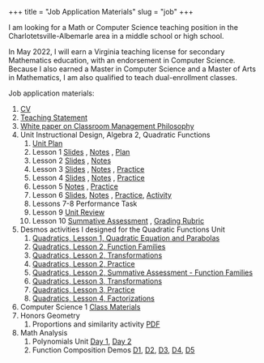 +++
title = "Job Application Materials"
slug = "job"
+++

I am looking for a Math or Computer Science teaching position in the Charlotetsville-Albemarle area in a middle school or high school.

In May 2022, I will earn a Virginia teaching license for secondary Mathematics education, with an endorsement in Computer Science. Because I also earned a Master in Computer Science and a Master of Arts in Mathematics, I am also qualified to teach dual-enrollment classes.

Job application materials:

1. [CV](//ananoraevans.org/job_search/cv.pdf)
2. [Teaching Statement](//ananoraevans.org/job_search/ts.pdf)
3. [White paper on Classroom Management Philosophy](//ananoraevans.org/job_search/CCTL.pdf)
4. Unit Instructional Design, Algebra 2, Quadratic Functions
   1. [Unit Plan](//ananoraevans.org/job_search/UT_Evans_UnitTemplate.pdf)
   2. Lesson 1 [Slides](//ananoraevans.org/job_search/LP_Evans_Slides.pdf) , [Notes](//ananoraevans.org/job_search/LP_Evans_Notes.pdf) , [Plan](//ananoraevans.org/job_search/LP_Evans_LessonPlan.pdf)
   3. Lesson 2 [Slides](//ananoraevans.org/job_search/LP_Evans_2_Slides.pdf) , [Notes](//ananoraevans.org/job_search/LP_Evans_2_Notes.pdf)
   4. Lesson 3 [Slides](//ananoraevans.org/job_search/LP_Evans_3_Slides.pdf) , [Notes](//ananoraevans.org/job_search/LP_Evans_3_Notes.pdf) , [Practice](//ananoraevans.org/job_search/LP_Evans_3_Practice.pdf)
   5. Lesson 4 [Slides](//ananoraevans.org/job_search/LP_Evans_4_Slides.pdf) , [Notes](//ananoraevans.org/job_search/LP_Evans_4_Notes.pdf) , [Practice](//ananoraevans.org/job_search/LP_Evans_4_Practice.pdf)
   6. Lesson 5 [Notes](//ananoraevans.org/job_search/LP_Evans_5_Notes.pdf) , [Practice](//ananoraevans.org/job_search/LP_Evans_5_Practice.pdf)
   7. Lesson 6 [Slides](//ananoraevans.org/job_search/LP_Evans_6_Slides.pdf), [Notes](//ananoraevans.org/job_search/LP_Evans_6_Notes.pdf) , [Practice](//ananoraevans.org/job_search/LP_Evans_6_Practice.pdf), [Activity](//ananoraevans.org/job_search/LP_Evans_6_Cutting_Activity.pdf)
   8. Lessons 7-8 Performance Task
   9. Lesson 9 [Unit Review](//ananoraevans.org/job_search/LP_Evans_SummativeAssessmentReview.pdf)
   10. Lesson 10 [Summative Assessment](//ananoraevans.org/job_search/LP_Evans_SummativeAssessment.pdf) , [Grading Rubric](//ananoraevans.org/job_search/LP_Evans_SummativeAssessmentGradingRubric.pdf)
5. Desmos activities I designed for the Quadratic Functions Unit
   1. [Quadratics, Lesson 1, Quadratic Equation and Parabolas](https://teacher.desmos.com/activitybuilder/custom/616c926786ea6156095ee31d)
   2. [Quadratics, Lesson 2, Function Families](https://teacher.desmos.com/activitybuilder/custom/618017ec1819a028d8fda87d)
   3. [Quadratics, Lesson 2, Transformations](https://teacher.desmos.com/activitybuilder/custom/6180191e5909391c87c435ee)
   4. [Quadratics, Lesson 2, Practice](https://teacher.desmos.com/activitybuilder/custom/61af81bbe509400a3900792f)
   5. [Quadratics, Lesson 2, Summative Assessment - Function Families](https://teacher.desmos.com/activitybuilder/custom/6180152cefa80a0a1aafc84c)
   6. [Quadratics, Lesson 3, Transformations](https://teacher.desmos.com/activitybuilder/custom/61801682d9c8050a01108e8f)
   7. [Quadratics, Lesson 3, Practice](https://teacher.desmos.com/activitybuilder/custom/6181bd14b6624e584613511b)
   8. [Quadratics, Lesson 4, Factorizations](https://teacher.desmos.com/activitybuilder/custom/618841e246297e09dbad4f2b)
1. Computer Science 1 [Class Materials](https://github.com/ananevans/MonticelloHS-CS1)
1. Honors Geometry
   1. Proportions and similarity activity [PDF](//ananoraevans.org/job_search/ProportionsProblems.pdf)
1. Math Analysis
   1. Polynomials Unit [Day 1](//ananoraevans.org/job_search/Polynomials.pdf), [Day 2](//ananoraevans.org/job_search/PolynomialsDay2.pdf)
   2. Function Composition Demos [D1](https://youtu.be/2sxiz1Wh8yc), [D2](https://youtu.be/TrguoBvbRG0), [D3](https://youtu.be/pfb4b4LZroc), [D4](https://youtu.be/qzxn-QlQBn8), [D5](https://youtu.be/xTDJuf9nkhw)
